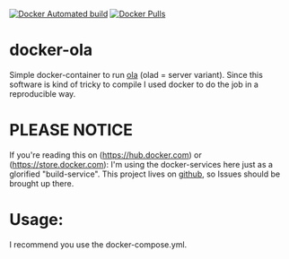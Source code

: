 [![Docker Automated build](https://img.shields.io/docker/automated/s1lvester/docker-ola.svg)]()
[![Docker Pulls](https://img.shields.io/docker/pulls/s1lvester/docker-ola.svg)]()

# docker-ola
Simple docker-container to run [ola](https://github.com/OpenLightningProject/ola) (olad = server variant). Since this software is kind of tricky to compile I used docker to do the job in a reproducible way. 

# PLEASE NOTICE
If you're reading this on (https://hub.docker.com) or (https://store.docker.com): I'm using the docker-services here just as a glorified "build-service". This project lives on [github](https://github.com/s1lvester/docker-ola), so Issues should be brought up there.

# Usage:
I recommend you use the docker-compose.yml. 

